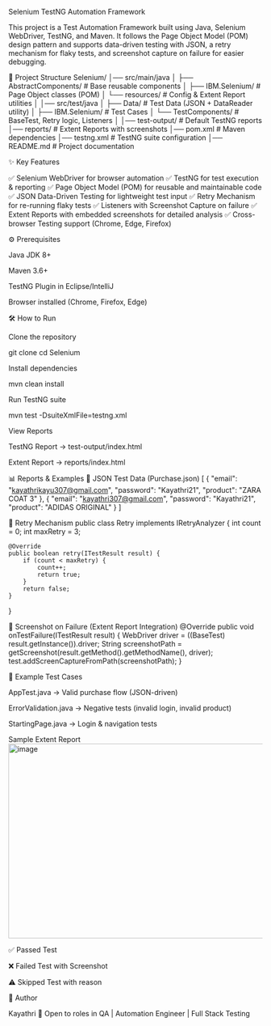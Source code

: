 Selenium TestNG Automation Framework

This project is a Test Automation Framework built using Java, Selenium WebDriver, TestNG, and Maven.
It follows the Page Object Model (POM) design pattern and supports data-driven testing with JSON, a retry mechanism for flaky tests, and screenshot capture on failure for easier debugging.

📂 Project Structure
Selenium/
│── src/main/java
│   ├── AbstractComponents/       # Base reusable components
│   ├── IBM.Selenium/             # Page Object classes (POM)
│   └── resources/                # Config & Extent Report utilities
│
│── src/test/java
│   ├── Data/                     # Test Data (JSON + DataReader utility)
│   ├── IBM.Selenium/             # Test Cases
│   └── TestComponents/           # BaseTest, Retry logic, Listeners
│
│── test-output/                  # Default TestNG reports
│── reports/                      # Extent Reports with screenshots
│── pom.xml                       # Maven dependencies
│── testng.xml                    # TestNG suite configuration
│── README.md                     # Project documentation

✨ Key Features

✅ Selenium WebDriver for browser automation
✅ TestNG for test execution & reporting
✅ Page Object Model (POM) for reusable and maintainable code
✅ JSON Data-Driven Testing for lightweight test input
✅ Retry Mechanism for re-running flaky tests
✅ Listeners with Screenshot Capture on failure
✅ Extent Reports with embedded screenshots for detailed analysis
✅ Cross-browser Testing support (Chrome, Edge, Firefox)

⚙️ Prerequisites

Java JDK 8+

Maven 3.6+

TestNG Plugin in Eclipse/IntelliJ

Browser installed (Chrome, Firefox, Edge)

🛠️ How to Run

Clone the repository

git clone <your-repo-url>
cd Selenium


Install dependencies

mvn clean install


Run TestNG suite

mvn test -DsuiteXmlFile=testng.xml


View Reports

TestNG Report → test-output/index.html

Extent Report → reports/index.html

📊 Reports & Examples
🔹 JSON Test Data (Purchase.json)
[
  {
    "email": "kayathrikayu307@gmail.com",
    "password": "Kayathri21",
    "product": "ZARA COAT 3"
  },
  {
    "email": "kayathri307@gmail.com",
    "password": "Kayathri21",
    "product": "ADIDAS ORIGINAL"
  }
]

🔹 Retry Mechanism
public class Retry implements IRetryAnalyzer {
    int count = 0;
    int maxRetry = 3;

    @Override
    public boolean retry(ITestResult result) {
        if (count < maxRetry) {
            count++;
            return true;
        }
        return false;
    }
}

🔹 Screenshot on Failure (Extent Report Integration)
@Override
public void onTestFailure(ITestResult result) {
    WebDriver driver = ((BaseTest) result.getInstance()).driver;
    String screenshotPath = getScreenshot(result.getMethod().getMethodName(), driver);
    test.addScreenCaptureFromPath(screenshotPath);
}

📝 Example Test Cases

AppTest.java → Valid purchase flow (JSON-driven)

ErrorValidation.java → Negative tests (invalid login, invalid product)

StartingPage.java → Login & navigation tests

Sample Extent Report
<img width="959" height="385" alt="image" src="https://github.com/user-attachments/assets/5f56e272-088e-47ec-baf1-9c5d7e005258" />


✅ Passed Test

❌ Failed Test with Screenshot

⚠️ Skipped Test with reason

👤 Author

Kayathri
💼 Open to roles in QA | Automation Engineer | Full Stack Testing
